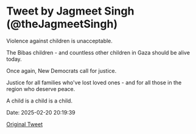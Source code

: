 # Tweet by Jagmeet Singh (@theJagmeetSingh)

Violence against children is unacceptable.

The Bibas children - and countless other children in Gaza should be alive today.

Once again, New Democrats call for justice.

Justice for all families who've lost loved ones - and for all those in the region who deserve peace.

A child is a child is a child.

Date: 2025-02-20 20:19:39

[Original Tweet](https://x.com/theJagmeetSingh/status/1892670474108469661)
